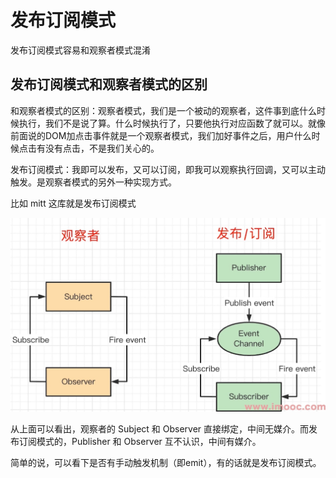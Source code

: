 # 发布订阅模式

发布订阅模式容易和观察者模式混淆

## 发布订阅模式和观察者模式的区别

和观察者模式的区别：观察者模式，我们是一个被动的观察者，这件事到底什么时候执行，我们不是说了算。什么时候执行了，只要他执行对应函数了就可以。就像前面说的DOM加点击事件就是一个观察者模式，我们加好事件之后，用户什么时候点击有没有点击，不是我们关心的。

发布订阅模式：我即可以发布，又可以订阅，即我可以观察执行回调，又可以主动触发。是观察者模式的另外一种实现方式。

比如 mitt 这库就是发布订阅模式

![guanzha-dingyue](./img/guanzha-dingyue.png)

从上面可以看出，观察者的 Subject 和 Observer 直接绑定，中间无媒介。而发布订阅模式的，Publisher 和 Observer 互不认识，中间有媒介。

简单的说，可以看下是否有手动触发机制（即emit），有的话就是发布订阅模式。



